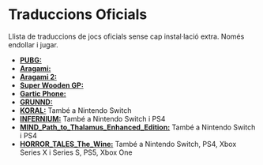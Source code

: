 # Traduccions Oficials
Llista de traduccions de jocs oficials sense cap instal·lació extra. Només endollar i jugar.

- [**PUBG:**][pubg]
- [**Aragami:**][a1]
- [**Aragami 2:**][a2]
- [**Super Wooden GP:**][swgp]
- [**Gartic Phone:**][gp]
- [**GRUNND:**][gr]
- [**KORAL:**][krl]  També a Nintendo Switch
- [**INFERNIUM:**][inf] També a Nintendo Switch i PS4
- [**MIND_Path_to_Thalamus_Enhanced_Edition:**][mpttee] També a Nintendo Switch i PS4
- [**HORROR_TALES_The_Wine:**][httw] També a Nintendo Switch, PS4, Xbox Series X i Series S, PS5, Xbox One

[swgp]:https://store.steampowered.com/app/1534180/Super_Woden_GP/
[a1]:https://www.gog.com/game/aragami
[a2]:https://www.gog.com/game/aragami_2 
[gp]:https://garticphone.com/ca
[gr]:https://store.steampowered.com/app/1449920/GRUNND/
[krl]:https://store.steampowered.com/app/896750/Koral/ 
[inf]:https://store.steampowered.com/app/789950/INFERNIUM/  
[mpttee]:https://store.steampowered.com/app/296070/MIND_Path_to_Thalamus_Enhanced_Edition  
[httw]:https://store.steampowered.com/app/1340640/HORROR_TALES_The_Wine
[pubg]:https://na.battlegrounds.pubg.com/ 
